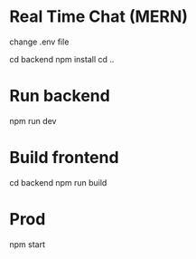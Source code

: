 # Real Time Chat (MERN)


change .env file 



 cd backend npm install
 cd ..
 
 # Run backend
 npm run dev
 

 # Build frontend
 cd backend
 npm run build
 
 # Prod
 npm start
```
